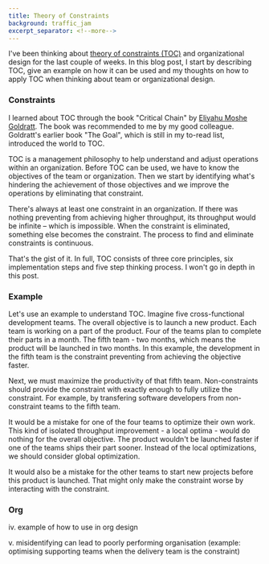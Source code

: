 ```yaml
---
title: Theory of Constraints
background: traffic_jam
excerpt_separator: <!--more-->
---
```


I've been thinking about [theory of constraints (TOC)][toc] and organizational design for the last couple of weeks. In this blog post, I start by describing TOC, give an example on how it can be used and my thoughts on how to apply TOC when thinking about team or organizational design.

<!--more-->

### Constraints

I learned about TOC through the book "Critical Chain" by [Eliyahu Moshe Goldratt][eli]. The book was recommended to me by my good colleague. Goldratt's earlier book "The Goal", which is still in my to-read list, introduced the world to TOC.

TOC is a management philosophy to help understand and adjust operations within an organization. Before TOC can be used, we have to know the objectives of the team or organization. Then we start by identifying what's hindering the achievement of those objectives and we improve the operations by eliminating that constraint.

There's always at least one constraint in an organization. If there was nothing preventing from achieving higher throughput, its throughput would be infinite – which is impossible. When the constraint is eliminated, something else becomes the constraint. The process to find and eliminate constraints is continuous.

That's the gist of it. In full, TOC consists of three core principles, six implementation steps and five step thinking process. I won't go in depth in this post.

### Example

Let's use an example to understand TOC. Imagine five cross-functional development teams. The overall objective is to launch a new product. Each team is working on a part of the product. Four of the teams plan to complete their parts in a month. The fifth team - two months, which means the product will be launched in two months. In this example, the development in the fifth team is the constraint preventing from achieving the objective faster.

Next, we must maximize the productivity of that fifth team. Non-constraints should provide the constraint with exactly enough to fully utilize the constraint. For example, by transfering software developers from non-constraint teams to the fifth team.

It would be a mistake for one of the four teams to optimize their own work. This kind of isolated throughput improvement - a local optima - would do nothing for the overall objective. The product wouldn't be launched faster if one of the teams ships their part sooner. Instead of the local optimizations, we should consider global optimization.

It would also be a mistake for the other teams to start new projects before this product is launched. That might only make the constraint worse by interacting with the constraint.

### Org

iv. example of how to use in org design

v. misidentifying can lead to poorly performing organisation (example: optimising supporting teams when the delivery team is the constraint)

[toc]: //en.wikipedia.org/wiki/Theory_of_constraints
[chain]: //goodreads.com/book/show/848514.Critical_Chain
[eli]: //en.wikipedia.org/wiki/Eliyahu_M._Goldratt
